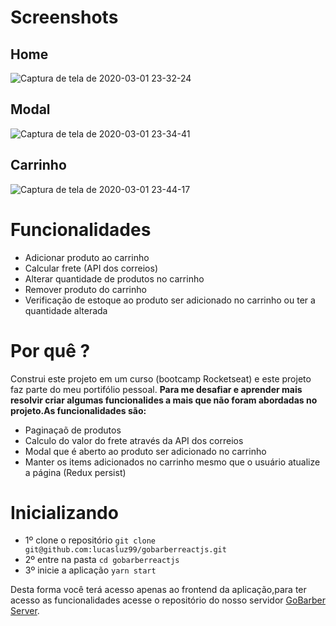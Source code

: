 # Screenshots

## Home
![Captura de tela de 2020-03-01 23-32-24](https://user-images.githubusercontent.com/53489804/75640960-7bd75680-5c15-11ea-92f3-1a4874b4370c.png)

## Modal

![Captura de tela de 2020-03-01 23-34-41](https://user-images.githubusercontent.com/53489804/75640989-93164400-5c15-11ea-96c3-99eff8a7bba5.png)

## Carrinho

![Captura de tela de 2020-03-01 23-44-17](https://user-images.githubusercontent.com/53489804/75641319-9e1da400-5c16-11ea-94b9-3091505c784d.png)


# Funcionalidades

- Adicionar produto ao carrinho
- Calcular frete (API dos correios)
- Alterar quantidade de produtos no carrinho
- Remover produto do carrinho
- Verificação de estoque ao produto ser adicionado no carrinho ou ter a quantidade alterada

# Por quê ?

Construi este projeto em um curso (bootcamp Rocketseat) e este projeto faz parte do meu portifólio pessoal.
**Para me desafiar e aprender mais resolvir criar algumas funcionalides a mais que não foram abordadas no projeto.As funcionalidades são:**

- Paginaçaõ de produtos
- Calculo do valor do frete através da API dos correios
- Modal que é aberto ao produto ser adicionado no carrinho
- Manter os items adicionados no carrinho mesmo que o usuário atualize a página (Redux persist)


# Inicializando

- 1º clone o repositório
````git clone git@github.com:lucasluz99/gobarberreactjs.git````
- 2º entre na pasta
`cd gobarberreactjs`
- 3º inicie a aplicação
`yarn start`

Desta forma você terá acesso apenas ao frontend da aplicação,para ter acesso as funcionalidades acesse o repositório do nosso servidor [GoBarber Server](https://github.com/lucasluz99/gobarber).




